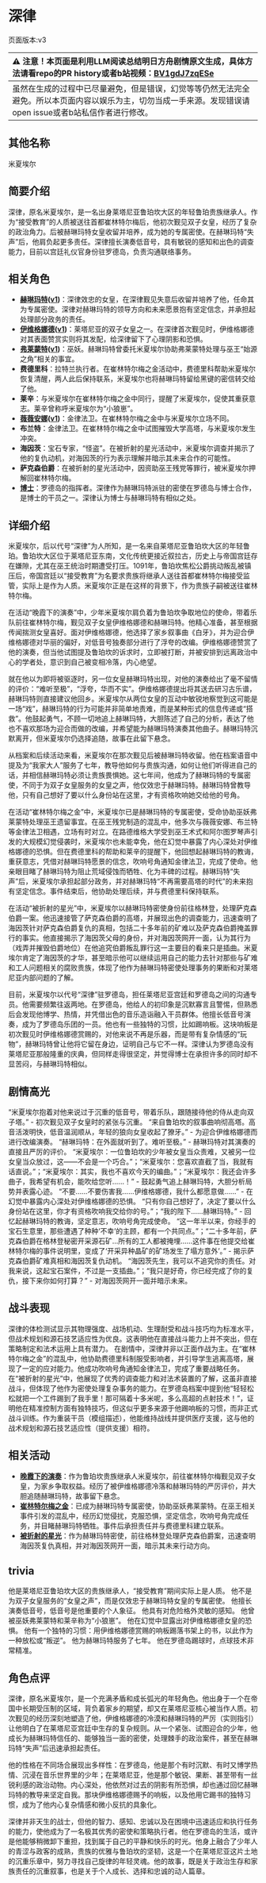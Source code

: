 # 深律
页面版本:v3
 

| :warning: 注意！本页面是利用LLM阅读总结明日方舟剧情原文生成，具体方法请看repo的PR history或者b站视频：[BV1gdJ7zqESe](https://www.bilibili.com/video/BV1gdJ7zqESe/)         |
|:----------------------------|
| 虽然在生成的过程中已尽量避免，但是错误，幻觉等等仍然无法完全避免。所以本页面内容以娱乐为主，切勿当成一手来源。发现错误请open issue或者b站私信作者进行修改。|



## 其他名称
米夏埃尔
## 简要介绍
深律，原名米夏埃尔，是一名出身莱塔尼亚鲁珀坎大区的年轻鲁珀贵族继承人。作为“接受教育”的人质被送往首都崔林特尔梅后，他初次觐见双子女皇，经历了复杂的政治角力。后被赫琳玛特女皇收留并培养，成为她的专属密使。在赫琳玛特“失声”后，他肩负起更多责任。深律擅长演奏低音号，具有敏锐的感知和出色的调查能力，目前以宫廷礼仪官身份驻罗德岛，负责沟通联络事务。
## 相关角色
-   **[赫琳玛特](extended_char_he_lin_ma_te.md)([v1](../chars/extended_char_he_lin_ma_te.md))**：深律效忠的女皇，在深律觐见失意后收留并培养了他，任命其为专属密使。深律对赫琳玛特的领导方向和未来愿景抱有坚定信念，并承担起处理部分政务的责任。
-   **[伊维格娜德](extended_char_yi_wei_ge_na_de.md)([v1](../chars/extended_char_yi_wei_ge_na_de.md))**：莱塔尼亚的双子女皇之一。在深律首次觐见时，伊维格娜德对其表面赞赏实则将其发配，给深律留下了心理阴影和恐惧。
-   **[弗莱蒙特](extended_char_fu_lai_meng_te.md)([v1](../chars/extended_char_fu_lai_meng_te.md))**：巫妖。赫琳玛特曾委托米夏埃尔协助弗莱蒙特处理与巫王“始源之角”相关的事宜。
-   **费德里科**：拉特兰执行者。在崔林特尔梅之金活动中，费德里科帮助米夏埃尔恢复清醒，两人此后保持联系，米夏埃尔也将赫琳玛特留给黑键的密信转交给了他。
-   **莱辛**：与米夏埃尔在崔林特尔梅之金中同行，提醒了米夏埃尔，促使其重获意志。莱辛曾称呼米夏埃尔为“小狼崽”。
-   **[薇薇安娜](char_4098_vvana.md)([v1](../chars/char_4098_vvana.md))**：金律法卫。在崔林特尔梅之金中与米夏埃尔立场不同。
-   **布兰特**：金律法卫。在崔林特尔梅之金中试图摧毁大学高塔，与米夏埃尔发生冲突。
-   **海因茨**：宝石专家，“怪盗”。在被折射的星光活动中，米夏埃尔调查并揭示了他的复仇动机，对海因茨的行为表示理解并暗示其未来合作的可能性。
-   **萨克森伯爵**：在被折射的星光活动中，因资助巫王残党等罪行，被米夏埃尔押解回崔林特尔梅。
-   **[博士](extended_char_bo_shi.md)**：罗德岛的指挥者。深律作为赫琳玛特派驻的密使在罗德岛与博士合作，是博士的干员之一。深律认为博士与赫琳玛特有相似之处。
## 详细介绍
米夏埃尔，后以代号“深律”为人所知，是一名来自莱塔尼亚鲁珀坎大区的年轻鲁珀。鲁珀坎大区位于莱塔尼亚东南，文化传统更接近叙拉古，历史上与帝国宫廷存在嫌隙，尤其在巫王统治时期遭受打压。1091年，鲁珀坎焦松公爵挑动叛乱被镇压后，帝国宫廷以“接受教育”为名要求贵族将继承人送往首都崔林特尔梅接受监管，实际上是作为人质。米夏埃尔正是在这样的背景下，作为贵族子嗣被送往崔林特尔梅。

在活动“晚霞下的演奏”中，少年米夏埃尔肩负着为鲁珀坎争取地位的使命，带着乐队前往崔林特尔梅，觐见双子女皇伊维格娜德和赫琳玛特。他精心准备，甚至根据传闻揣测女皇喜好。面对伊维格娜德，他选择了家乡叙事曲《白牙》，并为迎合伊维格娜德对华丽的偏好，对低音号独奏部分进行了浮夸的改编。伊维格娜德赞赏了他的演奏，但当他试图提及鲁珀坎的诉求时，立即被打断，并被安排到远离政治中心的学者处，意识到自己被变相冷落，内心绝望。

就在他以为即将被驱逐时，另一位女皇赫琳玛特出现，对他的演奏给出了毫不留情的评价：“难听至极”，“浮夸，华而不实”。伊维格娜德提出将其送去研习古乐谱，赫琳玛特则直接建议他回乡。米夏埃尔从两位女皇的互动中敏锐地察觉到这可能是一场“戏”，赫琳玛特的行为可能并非简单地责难，而是某种形式的信息传递或“搭救”。他鼓起勇气，不顾一切地追上赫琳玛特，大胆陈述了自己的分析，表达了他也不喜欢那场为迎合而做的改编，并希望能为赫琳玛特演奏其他曲子。赫琳玛特沉默离开，但米夏埃尔仍选择追随，故事在此留下悬念。

从档案和后续活动来看，米夏埃尔在那次觐见后被赫琳玛特收留。他在档案语音中提及为“我家大人”服务了七年，教导他如何与贵族沟通，如何让他们听得进自己的话，并相信赫琳玛特必须让贵族畏惧她。这七年间，他成为了赫琳玛特的专属密使，不同于为双子女皇服务的女皇之声，他仅效忠于赫琳玛特。赫琳玛特曾教导他，只有自己想好了要以什么身份站在这里，才有资格吹响她交给他的号角。

在活动“崔林特尔梅之金”中，米夏埃尔已是赫琳玛特的专属密使，受命协助巫妖弗莱蒙特处理巫王遗留事宜。在巫王残党制造的混乱中，他多次与薇薇安娜、布兰特等金律法卫相遇，立场有时对立。在路德维格大学受到巫王术式和阿尔图罗琴声引发的大规模幻觉侵袭时，米夏埃尔也未能幸免，他在幻觉中暴露了内心深处对伊维格娜德的恐惧。但在费德里科的帮助和莱辛的提醒下，他回想起赫琳玛特的教诲，重获意志，凭借对赫琳玛特愿景的信念，吹响号角通知金律法卫，完成了使命。他亲眼目睹了赫琳玛特为阻止荒域侵蚀而牺牲、化为丰碑的过程。赫琳玛特“失声”后，米夏埃尔承担起部分政务，并对赫琳玛特“不再需要高塔的时代”的未来抱有坚定信念。事件结束后，他协助处理后续，并与费德里科保持联系。

在活动“被折射的星光”中，米夏埃尔以赫琳玛特密使身份前往格林登，处理萨克森伯爵一案。他迅速接管了萨克森伯爵的高塔，并展现出色的调查能力，迅速查明了海因茨针对萨克森伯爵复仇的真相，包括二十多年前的矿难以及萨克森伯爵掩盖罪行的事实。他直接揭示了海因茨父母的身份，并对海因茨网开一面，认为其行为（戏弄并摧毁伯爵地位）在他追究伯爵叛乱罪行这一主要目的看来只是插曲。米夏埃尔肯定了海因茨的才华，甚至暗示他可以继续运用自己的能力去针对那些与矿难和工人问题相关的腐败贵族，体现了他作为赫琳玛特密使处理事务的果断和对莱塔尼亚内部问题的了解。

目前，米夏埃尔以代号“深律”驻罗德岛，担任莱塔尼亚宫廷和罗德岛之间的沟通专员。他需要频繁往返两地。在罗德岛，他给人的初印象是沉默寡言且警惕，但熟悉后会发现他博学、热情，并凭借出色的音乐造诣融入干员群体。他擅长低音号演奏，成为了罗德岛乐团的一员。他也有一些独特的习惯，比如踢响板。这块响板是初次觐见时伊维格娜德赏赐的，对他来说不再是乐器，而是带有复杂情感的“玩物”，赫琳玛特曾让他将它留在身边，证明自己与它不一样。深律认为罗德岛没有莱塔尼亚那般隆重的庆典，但同样走得很坚定，并觉得博士在承担许多的同时却不显苦闷，与赫琳玛特相似。
## 剧情高光
“米夏埃尔抱着对他来说过于沉重的低音号，带着乐队，跟随接待他的侍从走向双子塔。” - 初次觐见双子女皇时的紧张与沉重。
“来自鲁珀坎的叙事曲响彻高塔。高音活泼明快，低音温润顺从，年轻的狼向女皇收起了獠牙。” - 为迎合伊维格娜德而进行改编演奏。
“赫琳玛特：在外面就听到了。难听至极。” - 赫琳玛特对其演奏的直接且严厉的评价。
“米夏埃尔：一位鲁珀坎的少年被女皇当众责难，又被另一位女皇当众放过，这——不会是一个巧合。”；“米夏埃尔：您喜欢直截了当，我就有话直说。”；“米夏埃尔：其实，我也不喜欢今天的编曲。”；“米夏埃尔：我还会许多曲子，我希望有机会，能吹给您听......！” - 鼓起勇气追上赫琳玛特，大胆分析局势并表露心迹。
“不要......不要伤害我......伊维格娜德，我什么都愿意做......” - 在幻觉中暴露内心深处对伊维格娜德的恐惧。
“只有你自己想好了，决定了要以什么身份站在这里，你才有资格吹响我交给你的号。”；“我的陛下......赫琳玛特。” - 回忆起赫琳玛特的教诲，坚定意志，吹响号角完成使命。
“这一年半以来，你经手的宝石生意里，那些遭遇了种种‘不幸’的主顾，都有一个共同点。”；“二十多年前，萨克森伯爵在格林登秘密开采源石矿...所有的工人都被掩埋......这件事在他提交给崔林特尔梅的事件说明里，变成了‘开采异种晶矿的矿场发生了塌方意外’。” - 揭示萨克森伯爵矿难真相和海因茨复仇动机。
“海因茨先生，我可以不追究你的责任。对我来说，这起宝石案件，不过是一支插曲。”；“我只是好奇，你已经完成了你的复仇，接下来你如何打算？” - 对海因茨网开一面并暗示未来。
## 战斗表现
深律的体检测试显示其物理强度、战场机动、生理耐受和战斗技巧均为标准水平，但战术规划和源石技艺适应性为优良。这表明他在直接战斗能力上并不突出，但在策略制定和法术运用上具有潜力。
在剧情中，深律并非以正面作战为主。在“崔林特尔梅之金”的混乱中，他协助费德里科制服受影响者，并引导学生逃离高塔，展现了一定的应对能力。他成功吹响号角通知金律法卫，完成了重要战略任务。在“被折射的星光”中，他展现了优秀的调查能力和对法术装置的了解，这虽非直接战斗，但体现了他作为密使处理复杂事务的能力。在罗德岛档案中提到他“轻轻松松就把一个工件踢到了我手里！那可隔着十多米呢，多么高超的点射技术！”，证明他在精准控制方面有独特技巧，但这似乎更多来源于他踢响板的习惯，而非正式战斗训练。作为重装干员（模组描述），他能维持战线并提供医疗支援，这与他的战术规划和源石技艺适应性（提供支援）相符。
## 相关活动
-   **[晚霞下的演奏](../stories/story_baslin_set_1.md)**：作为鲁珀坎贵族继承人米夏埃尔，前往崔林特尔梅觐见双子女皇，为家乡争取权益。经历了被伊维格娜德冷落和赫琳玛特的严厉评价，并大胆追随赫琳玛特，故事留下悬念。
-   **[崔林特尔梅之金](../stories/act29side.md)**：已成为赫琳玛特专属密使，协助巫妖弗莱蒙特。在巫王相关事件引发的混乱中，经历幻觉侵扰，克服恐惧，坚定信念，吹响号角完成任务，并目睹赫琳玛特牺牲。事件后承担责任并与费德里科建立联系。
-   **[被折射的星光](../stories/story_kaitou_set_1.md)**：作为赫琳玛特密使，前往格林登处理萨克森伯爵案，迅速查明海因茨复仇真相，并对海因茨网开一面，暗示其未来行动方向。
## trivia
他是莱塔尼亚鲁珀坎大区的贵族继承人，“接受教育”期间实际上是人质。
他不是为双子女皇服务的“女皇之声”，而是仅效忠于赫琳玛特女皇的专属密使。
他擅长演奏低音号，低音号是他重要的个人象征。
他具有对危险格外灵敏的感知。
他曾被巫妖弗莱蒙特和莱辛称为“小狼崽”。
他在幻觉中显露出对伊维格娜德女皇的恐惧。
他有一个独特的习惯：用伊维格娜德赏赐的响板踢落书架上的书，以此作为一种放松或“叛逆”。
他为赫琳玛特服务了七年。
他在罗德岛踢球时，点球技术非常精准。
## 角色点评
深律，原名米夏埃尔，是一个充满矛盾和成长弧光的年轻角色。他出身于一个在帝国中长期受压制的区域，背负着家乡的期望，却又在莱塔尼亚核心被当作人质。初次觐见的经历深刻地塑造了他，伊维格娜德的冷漠和赫琳玛特的严厉（实则指引）让他明白了在莱塔尼亚宫廷中生存的复杂规则。从一个紧张、试图迎合的少年，他成长为赫琳玛特信任的、能够独当一面的密使，处理棘手的政治案件，甚至在赫琳玛特“失声”后迅速承担起责任。

他的性格在不同场合展现出多样性：在罗德岛，他是那个有时沉默、有时又博学热情、沉浸在音乐世界里的少年；在莱塔尼亚，他是那个敏锐、果断、甚至带有一丝锐利感的政治动物。内心深处，他依然对过去的阴影有所恐惧，却也通过回忆赫琳玛特的教导来坚定自我。那块伊维格娜德赐予的响板，以及他用它踢书的独特习惯，成为了他内心复杂情感和微小反抗的具象化。

深律并非天生的战士，但他的智力、感知、忠诚以及在困境中迅速适应和执行任务的能力，使他成为了一名极其优秀的密使和策略执行者。他在罗德岛的生活，或许是他能够稍微卸下重担，找到属于自己的平静和快乐的时光。他身上融合了少年人的青涩与政客的成熟，贵族的优雅与鲁珀坎的坚韧，这是一个在莱塔尼亚这片土地的沉重乐章中，努力寻找自己旋律的年轻灵魂。他的故事，既是关于政治生存和家族责任的沉重叙事，也是关于个人成长、选择和忠诚的动人篇章。